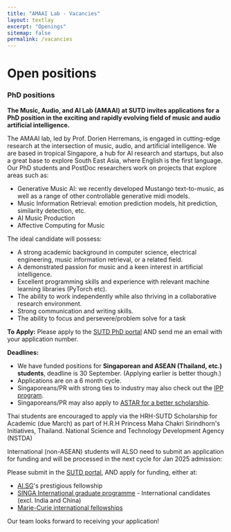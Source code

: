 ```yaml
---
title: "AMAAI Lab - Vacancies"
layout: textlay
excerpt: "Openings"
sitemap: false
permalink: /vacancies
---
```


# Open positions

### PhD positions

**The Music, Audio, and AI Lab (AMAAI) at SUTD invites applications for a PhD position in the exciting and rapidly evolving field of music and audio artificial intelligence.**

The AMAAI lab, led by Prof. Dorien Herremans, is engaged in cutting-edge research at the intersection of music, audio, and artificial intelligence. We are based in tropical Singapore, a hub for AI research and startups, but also a great base to explore South East Asia, where English is the first language. Our PhD students and PostDoc researchers work on projects that explore areas such as:

<ul>
  <li>Generative Music AI: we recently developed Mustango text-to-music, as well as a range of other controllable generative midi models.</li>
  <li>Music Information Retrieval: emotion prediction models, hit prediction, similarity detection, etc.</li>
  <li>AI Music Production</li>
  <li>Affective Computing for Music</li>
</ul>

The ideal candidate will possess:
- A strong academic background in computer science, electrical engineering, music information retrieval, or a related field.</li>
- A demonstrated passion for music and a keen interest in artificial intelligence.</li>
- Excellent programming skills and experience with relevant machine learning libraries (PyTorch etc).</li>
- The ability to work independently while also thriving in a collaborative research environment.</li>
- Strong communication and writing skills.</li>
- The ability to focus and persevere/problem solve for a task</li>

**To Apply:**
Please apply to the [SUTD PhD portal](https://www.sutd.edu.sg/admissions/graduate/phd/) AND send me an email with your application number.

**Deadlines:**
- We have funded positions for **Singaporean and ASEAN (Thailand, etc.) students**, deadline is 30 September. (Applying earlier is better though.)
- Applications are on a 6 month cycle.
- Singaporeans/PR with strong ties to industry may also check out the [IPP program](https://www.sutd.edu.sg/admissions/graduate/edb-ipp/).
- Singaporeans/PR may also apply to [ASTAR for a better scholarship](https://www.a-star.edu.sg/Scholarships/our-scholars/featured-scholars/acis-scholar).

Thai students are encouraged to apply via the HRH-SUTD Scholarship for Academic (due March) as part of H.R.H Princess Maha Chakri Sirindhorn's Initiatives, Thailand. National Science and Technology Development Agency (NSTDA)

International (non-ASEAN) students will ALSO need to submit an application for funding and will be processed in the next cycle for Jan 2025 admission:

Please submit in the [SUTD portal](https://www.sutd.edu.sg/admissions/graduate/phd/), AND apply for funding, either at:

- [AI.SG](https://aisingapore.org/research/phd-fellowship-programme/)'s prestigious fellowship
- [SINGA International graduate programme](https://www.a-star.edu.sg/Scholarships/for-graduate-studies/singapore-international-graduate-award-singa) - International candidates (excl. India and China)
- [Marie-Curie international fellowships](https://marie-sklodowska-curie-actions.ec.europa.eu/funding)

Our team looks forward to receiving your application!






